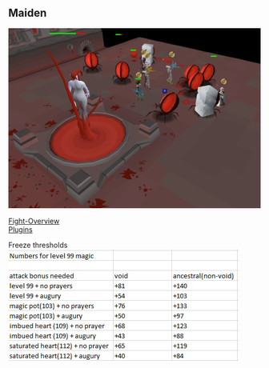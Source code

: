 ## Maiden

![](/assets/img/Maiden-2.png)


[Fight-Overview](Tob/Maiden/Fight-Overview.md) \
[Plugins](Tob/Maiden/Plugins.md) 

Freeze thresholds \
![asdf](/assets/img/Maiden-1.png)